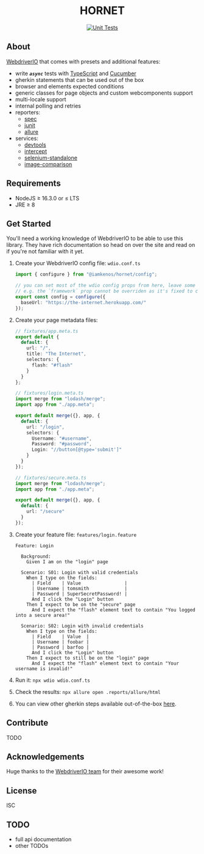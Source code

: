<!-- markdownlint-disable MD033 -->
<h1 align="center">HORNET</h1>

<p align="center">
  <a href="https://github.com/iamkenos/hornet/actions/workflows/unit-tests.yml">
      <img alt="Unit Tests" src="https://github.com/iamkenos/hornet/actions/workflows/unit-tests.yml/badge.svg">
  </a>
</p>

## About

[WebdriverIO](https://webdriver.io/) that comes with presets and additional features:

- write _**`async`**_ tests with [TypeScript](https://www.typescriptlang.org/docs/handbook/modules.html) and [Cucumber](https://cucumber.io/docs/guides/overview/)
- gherkin statements that can be used out of the box
- browser and elements expected conditions
- generic classes for page objects and custom webcomponents support
- multi-locale support
- internal polling and retries
- reporters:
  - [spec](https://webdriver.io/docs/spec-reporter/)
  - [junit](https://webdriver.io/docs/junit-reporter/)
  - [allure](https://webdriver.io/docs/allure-reporter/)
- services:
  - [devtools](https://webdriver.io/docs/devtools-service/)
  - [intercept](https://webdriver.io/docs/wdio-intercept-service/)
  - [selenium-standalone](https://webdriver.io/docs/selenium-standalone-service/)
  - [image-comparison](https://webdriver.io/docs/wdio-image-comparison-service/)

## Requirements

- NodeJS ≥ 16.3.0 or ≤ LTS
- JRE ≥ 8

## Get Started

You'll need a working knowledge of WebdriverIO to be able to use this library. They have rich documentation so head on over the site and read on if you're not familiar with it yet.

1. Create your WebdriverIO config file: `wdio.conf.ts`

   ```ts
   import { configure } from "@iamkenos/hornet/config";

   // you can set most of the wdio config props from here, leave some that are restricted.
   // e.g. the `framework` prop cannot be overriden as it's fixed to cucumber
   export const config = configure({
     baseUrl: "https://the-internet.herokuapp.com/"
   });
   ```

2. Create your page metadata files:

   ```ts
   // fixtures/app.meta.ts
   export default {
     default: {
       url: "/",
       title: "The Internet",
       selectors: {
         flash: "#flash"
       }
     }
   };

   // fixtures/login.meta.ts
   import merge from "lodash/merge";
   import app from "./app.meta";

   export default merge({}, app, {
     default: {
       url: "/login",
       selectors: {
         Username: "#username",
         Password: "#password",
         Login: "//button[@type='submit']"
       }
     }
   });

   // fixtures/secure.meta.ts
   import merge from "lodash/merge";
   import app from "./app.meta";

   export default merge({}, app, {
     default: {
       url: "/secure"
     }
   });
   ```

3. Create your feature file: `features/login.feature`

   ```gherkin
   Feature: Login

     Background:
       Given I am on the "login" page

     Scenario: S01: Login with valid credentials
       When I type on the fields:
         | Field    | Value                |
         | Username | tomsmith             |
         | Password | SuperSecretPassword! |
         And I click the "Login" button
       Then I expect to be on the "secure" page
         And I expect the "flash" element text to contain "You logged into a secure area!"

     Scenario: S02: Login with invalid credentials
       When I type on the fields:
         | Field    | Value  |
         | Username | foobar |
         | Password | barfoo |
         And I click the "Login" button
       Then I expect to still be on the "login" page
         And I expect the "flash" element text to contain "Your username is invalid!"
   ```

4. Run it: `npx wdio wdio.conf.ts`

5. Check the results: `npx allure open .reports/allure/html`

6. You can view other gherkin steps available out-of-the-box [here](./demo/test/features).

## Contribute

TODO

## Acknowledgements

Huge thanks to the [WebdriverIO team](https://github.com/webdriverio/webdriverio/blob/master/AUTHORS.md) for their awesome work!

## License

ISC

## TODO

- full api documentation
- other TODOs
